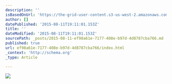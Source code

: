 ```yaml
---
description: ''
isBasedOnUrl: 'https://the-grid-user-content.s3-us-west-2.amazonaws.com/d8d7d633-0c2a-4704-9c45-d1a5c6d5d466.jpg'
author: []
datePublished: '2015-08-11T19:11:01.153Z'
title: ''
dateModified: '2015-08-11T19:11:01.153Z'
sourcePath: _posts/2015-08-11-ef98a61e-7177-408e-b97d-4d8787cba766.md
published: true
url: ef98a61e-7177-408e-b97d-4d8787cba766/index.html
_context: 'http://schema.org'
_type: Article

---
```

![](https://the-grid-user-content.s3-us-west-2.amazonaws.com/d8d7d633-0c2a-4704-9c45-d1a5c6d5d466.jpg)